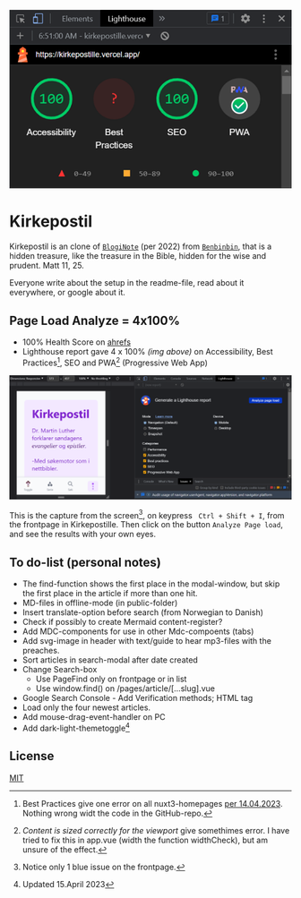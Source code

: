 ![Kirkepostil](https://raw.githubusercontent.com/lovkyndig/kirkepostille/main/public/img/100lighthouse.png)

# Kirkepostil
Kirkepostil is an clone of [`BlogiNote`](https://github.com/Benbinbin/BlogiNote) (per 2022) from [`Benbinbin`](https://github.com/Benbinbin), that is a hidden treasure, like the treasure in the Bible, hidden for the wise and prudent. Matt 11, 25.

Everyone write about the setup in the readme-file, read about it everywhere, or google about it.

## Page Load Analyze = 4x100%
- 100% Health Score on [ahrefs](https://app.ahrefs.com/)
- Lighthouse report gave 4 x 100% _(img above)_ on Accessibility, Best Practices[^1], SEO and PWA[^2] (Progressive Web App)

![Lighthouse-Metrics](https://raw.githubusercontent.com/lovkyndig/kirkepostille/main/public/img/lighthouse.PNG)

This is the capture from the screen[^3], on keypress ` Ctrl + Shift + I`, from the frontpage in Kirkepostille. Then click on the button `Analyze Page load`, and see the results with your own eyes.

## To do-list (personal notes)
- The find-function shows the first place in the modal-window, but skip the first place in the article if more than one hit.
- MD-files in offline-mode (in public-folder)
- Insert translate-option before search (from Norwegian to Danish)
- Check if possibly to create Mermaid content-register?
- Add MDC-components for use in other Mdc-compoents (tabs)
- Add svg-image in header with text/guide to hear mp3-files with the preaches.
- Sort articles in search-modal after date created
- Change Search-box
  - Use PageFind only on frontpage or in list
  - Use window.find() on /pages/article/[...slug].vue
- Google Search Console - Add Verification methods; HTML tag
- Load only the four newest articles.
- Add mouse-drag-event-handler on PC
- Add dark-light-themetoggle[^4]

## License
[MIT](./LICENSE)

[^1]: Best Practices give one error on all nuxt3-homepages [per 14.04.2023](https://github.com/nuxt/nuxt/discussions/20262). Nothing wrong widt the code in the GitHub-repo.
[^2]: _Content is sized correctly for the viewport_ give somethimes error. I have tried to fix this in app.vue (width the function widthCheck), but am unsure of the effect.
[^3]: Notice only 1 blue issue on the frontpage.
[^4]: Updated 15.April 2023